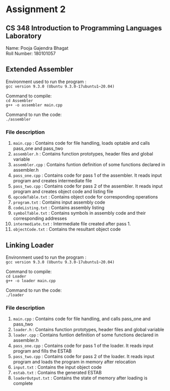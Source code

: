 # Assignment 2
## CS 348 Introduction to Programming Languages Laboratory
Name: Pooja Gajendra Bhagat  
Roll Number: 180101057  

## Extended Assembler

Environment used to run the program :  
`gcc version 9.3.0 (Ubuntu 9.3.0-17ubuntu1~20.04) ` 

Command to compile:  
`cd Assembler`  
`g++ -o assembler main.cpp`
   
Command to run the code:  
`./assembler`

### File description
1. `main.cpp` : Contains code for file handling, loads optable and calls pass_one and pass_two
1. `assembler.h` : Contains function prototypes, header files and global variable
2. `assembler.cpp` : Contains funtion definition of some functions declared in assembler.h
3. `pass_one.cpp` : Contains code for pass 1 of the assembler. It reads input program and creates intermediate file
4. `pass_two.cpp` : Contains code for pass 2 of the assembler. It reads input program and creates object code and listing file
5. `opcodeTable.txt` : Contains object code for corresponding operations
6. `program.txt` : Contains input assembly code
7. `codeListing.txt` : Contains assembly listing 
8. `symbolTable.txt` : Contains symbols in assembly code and their corresponding addresses
9.  `intermediate.txt` : Intermediate file created after pass 1.
10. `objectCode.txt` : Contains the resultant object code

## Linking Loader

Environment used to run the program :  
`gcc version 9.3.0 (Ubuntu 9.3.0-17ubuntu1~20.04) ` 

Command to compile:  
`cd Loader`  
`g++ -o loader main.cpp`
   
Command to run the code:  
`./loader`

### File description
1. `main.cpp` : Contains code for file handling, and calls pass_one and pass_two
2. `loader.h` : Contains function prototypes, header files and global variable
3. `loader.cpp` : Contains funtion definition of some functions declared in assembler.h
4. `pass_one.cpp` : Contains code for pass 1 of the loader. It reads input program and fills the ESTAB
5. `pass_two.cpp` : Contains code for pass 2 of the loader. It reads input program and loads the program in memory after relocation
6. `input.txt` : Contains the input object code
7. `estab.txt` : Contains the generated ESTAB
8. `loaderOutput.txt` : Contains the state of memory after loading is complete
